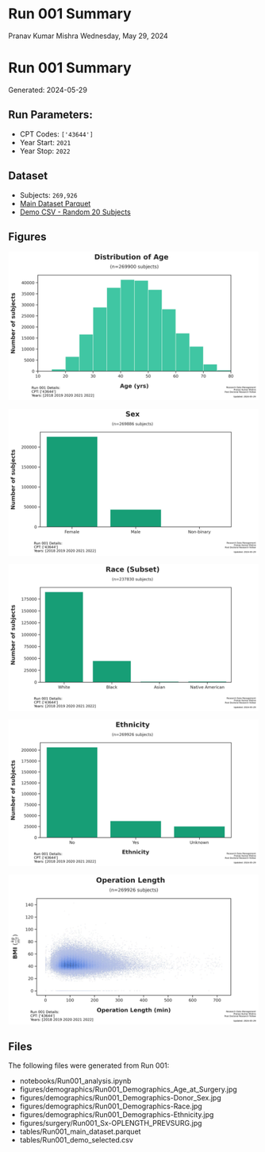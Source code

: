 # Run 001 Summary
Pranav Kumar Mishra
Wednesday, May 29, 2024

# Run 001 Summary

Generated: 2024-05-29

## Run Parameters:

- CPT Codes: `['43644']`
- Year Start: `2021`
- Year Stop: `2022`

## Dataset

- Subjects: `269,926`
- [Main Dataset
  Parquet](data/analysis/bariatric/runs/run_001/tables/Run001_main_dataset.parquet)
- [Demo CSV - Random 20
  Subjects](data/analysis/bariatric/runs/run_001/tables/Run001_demo_selected.csv)

## Figures

![Run001_Demographics_Age_at_Surgery.jpg](figures/demographics/Run001_Demographics_Age_at_Surgery.jpg)

![Run001_Demographics-Donor_Sex.jpg](figures/demographics/Run001_Demographics-Donor_Sex.jpg)

![Run001_Demographics-Race.jpg](figures/demographics/Run001_Demographics-Race.jpg)

![Run001_Demographics-Ethnicity.jpg](figures/demographics/Run001_Demographics-Ethnicity.jpg)

![Run001_Sx-OPLENGTH_PREVSURG.jpg](figures/surgery/Run001_Sx-OPLENGTH_PREVSURG.jpg)

## Files

The following files were generated from Run 001:

- notebooks/Run001_analysis.ipynb
- figures/demographics/Run001_Demographics_Age_at_Surgery.jpg
- figures/demographics/Run001_Demographics-Donor_Sex.jpg
- figures/demographics/Run001_Demographics-Race.jpg
- figures/demographics/Run001_Demographics-Ethnicity.jpg
- figures/surgery/Run001_Sx-OPLENGTH_PREVSURG.jpg
- tables/Run001_main_dataset.parquet
- tables/Run001_demo_selected.csv
